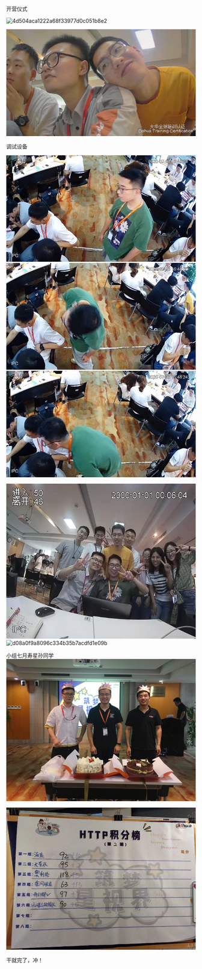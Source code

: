 开营仪式

![4d504aca1222a68f33977d0c051b8e2](\image\2020-07-05\4d504aca1222a68f33977d0c051b8e2.jpg)

![1fea6f96127d15afde855a304ef2943](\image\2020-07-05\1fea6f96127d15afde855a304ef2943.jpg)

调试设备

![ea63f22927f5c01167094bcbe4a33e4](\image\2020-07-05\ea63f22927f5c01167094bcbe4a33e4.jpg)![caf9cf9f5c2cd2f14594a56c0becb5e](\image\2020-07-05\caf9cf9f5c2cd2f14594a56c0becb5e.jpg)![15ee9e28de5f347fdd8590daa486bc7](\image\2020-07-05\15ee9e28de5f347fdd8590daa486bc7.jpg)



![ae4e9354695436d4e992731a8744351](\image\2020-07-05\ae4e9354695436d4e992731a8744351.jpg)![d08a0f9a8096c334b35b7acdfd1e09b](\image\2020-07-05\d08a0f9a8096c334b35b7acdfd1e09b.bmp)

小组七月寿星孙同学![2dd47ea3e890a6b5dae9fb5ea217ea5](\image\2020-07-05\2dd47ea3e890a6b5dae9fb5ea217ea5.jpg)

![509f2f3975ab26546b8ce8514dc14cf](\image\2020-07-05\509f2f3975ab26546b8ce8514dc14cf.jpg)

干就完了，冲！